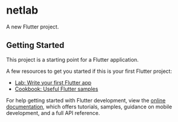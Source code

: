 # netlab

A new Flutter project.

## Getting Started

This project is a starting point for a Flutter application.

A few resources to get you started if this is your first Flutter project:

- [Lab: Write your first Flutter app](https://docs.flutter.dev/get-started/codelab)
- [Cookbook: Useful Flutter samples](https://docs.flutter.dev/cookbook)

For help getting started with Flutter development, view the
[online documentation](https://docs.flutter.dev/), which offers tutorials,
samples, guidance on mobile development, and a full API reference.

<!--
Notes: 
    Add useful information here that you think that will help us.

Useful commands:
    flutter upgrade - upgrade your sdk first
    flutter pub upgrade - upgrade you dependecies

    flutter analyze - analyze the code but I think you can see it in problem tab beside the terminal.
    dart fix --apply - will fix the problem in your flutter analyze if it can auto fix it.

    dart format . - format you code in dart way xd.

    flutter test - run all test in ~/test folder.
    flutter test test/sample_test.dart  - run a specific test.


Useful website to look for: 
    https://dart.dev  - if you want to learn more about the language.
    https://api.dart.dev - docs for api in dart language.

    https://docs.flutter.dev - if you want to learn more about the Framework.
    https://api.flutter.dev - docs for api in flutter framework.

    https://pub.dev  - for package/plugins.

    https://dartpad.dev - playground for dart and flutter codes.
    https://zapp.run - whole editor for flutter lol



WorkFlow and shit for our productivity and collaboration :
    Forked our repo first then bala kana kung ano gawin mo don sa repo mo tas pag uupload nyo na yung changes sa
    main repo "git pull --rebase" nyo muna yung branch sa forked repo tas saka nyo push sa main repo, linear lang dapat
    ang mangyayari sa git history natin.

    ps. you can use "git commit --amend --no-edit" kung may hahabol kang changes sa commit mo it's useful command search about it.

    sa commit message naman ket ganto nalang: "Type: Purpose" for example "chore: update dependecies" 
    
    Type:       Purpose:
    feat        Intorduce a new feature
    fix         Fixes bug
    docs        Changes to documentation only
    style       Code style changes (formatting, missing semicolons, etc.)-no logic
    refactor    Code changes that neither fix a bug nor add a feature
    test        Adding or updating test
    chore       Routing tasks like build scripts, configs, or dependecy update
    build       Changes that affect the build system or external dependencies
    ci          Changes to CI/CD configuration files and scripts
    perf        Code changes that improve perfomance
    revert      Reverts a previous commit

    (10 mins) How to Write a Git Commit Message: Conventions & Best Practices
        https://youtu.be/9ilpKtF0KGQ?si=vTaau_o7iFp0adJJ

    (4 mins) Never use git pull
        https://youtu.be/xN1-2p06Urc?si=oueXWIJJUvqUPpAu


Youtube Videos you might find helpful (don't get stuck on tutorial hell, wath it 2x speed lol):

    -Networking Related : 
        (Playlist) Networking Fundamentals
            https://youtube.com/playlist?list=PLIFyRwBY_4bRLmKfP1KnZA6rZbRHtxmXi&si=gv2XohVBLuKKMqDu

    -Flutterr/Dart Related: 
        (2 hrs) The Complete Dart & Flutter Developer Course | Full Tutorial For Beginners to Advanced
            https://youtu.be/CzRQ9mnmh44?si=zeivDb8VSpsvVCaw 
        (3 mins) Dart in 100 Seconds
            https://youtu.be/NrO0CJCbYLA?si=bCv1B97eqQ3SnHEr
        (3 mins) Flutter in 100 seconds
            https://youtu.be/lHhRhPV--G0?si=AzYXV_aBKkoVo5lp
        (12 mins) Flutter Basic Training - 12 Minute Bootcamp
            https://youtu.be/lHhRhPV--G0?si=gCGW9GPHqfe-stRE
        (9 mins) Top 12 Flutter Tips & Tricks
            https://youtu.be/FdgDgcrDeNI?si=7NRUG4cKX3NOkO03
        (14 mins) Flutter State Management - The Grand Tour
            https://youtu.be/3tm-R7ymwhc?si=Y46jTCMXo41arTg8
        (9 mins) uild 5 Apps in 5 Minutes with Flutter… But should you?
            https://youtu.be/7JdcGBSWo50?si=rtJFuJbTW7e6F-V-
        (4 mins) Clean Architecture in Flutter - All You Need to Know!
            https://youtu.be/zon3WgmcqQw?si=zlL1Ma6bpNriKWDv


        - Riverpod
        (8 mins) Flutter Riverpod EASY Tutorial
            https://youtu.be/7Cp1GlmHTGE?si=Abybk7wVpC91aId5
        (2 hrs) Flutter Riverpod 2 Tutorial for Beginners | Riverpod Generator
            https://youtu.be/pwflXIA-6YQ?si=rEj3zaeeriHyO6cm

        - Unit/Integration Testing 
        (Playlist) Flutter Testing Tutorial For Beginners
            https://youtube.com/playlist?list=PLlzmAWV2yTgAW2rVT0sqRmtBXc-pmBnJG&si=2OrG1U4IkfOHSkRk


Current version:
    dart = Dart SDK version: 3.8.1
    flutter = Flutter 3.32.6

    Android: 
        compileSdk = 36
        buildToolsVersion = "36.0.0"
        ndkVersion = "29.0.13599879"
        cmake = "4.0.3"

-->
